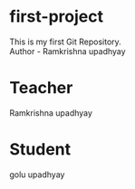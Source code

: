 # first-project
This is my first Git Repository.
<br>
Author - Ramkrishna upadhyay

# Teacher
Ramkrishna upadhyay
# Student
golu upadhyay

